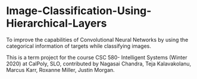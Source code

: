 # Image-Classification-Using-Hierarchical-Layers
To improve the capabilities of Convolutional Neural Networks by using the categorical information of targets while classifying images.

This is a term project for the course CSC 580- Intelligent Systems (Winter 2020) at CalPoly, SLO, contributed by Nagasai Chandra, Teja Kalavakolanu, Marcus Karr, Roxanne Miller, Justin Morgan. 


